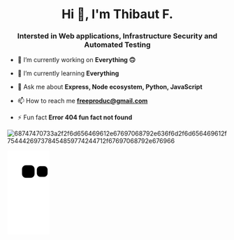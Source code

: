 <h1 align="center">Hi 👋, I'm Thibaut F.</h1>
<h3 align="center">Intersted in Web applications, Infrastructure Security and Automated Testing</h3>


- 🔭 I’m currently working on **Everything 🙃**

- 🌱 I’m currently learning **Everything**

- 💬 Ask me about **Express, Node ecosystem, Python, JavaScript**

- 📫 How to reach me **freeproduc@gmail.com**

- ⚡ Fun fact **Error 404 fun fact not found**

![68747470733a2f2f6d656469612e67697068792e636f6d2f6d656469612f754442697378454859774244712f67697068792e676966](https://user-images.githubusercontent.com/82499435/197423420-c593ad0e-aedd-4ad4-b5ba-22fce0cd066d.gif)



![Snake animation](https://github.com/Freedisch/Freedisch/blob/output/github-contribution-grid-snake.svg)
